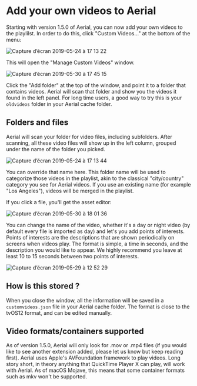 #  Add your own videos to Aerial

Starting with version 1.5.0 of Aerial, you can now add your own videos to the playlilst. In order to do this, click "Custom Videos..." at the bottom of the menu:

![Capture d’écran 2019-05-24 à 17 13 22](https://user-images.githubusercontent.com/37544189/58338271-c090be80-7e47-11e9-833a-d70ada56232b.jpg)

This will open the "Manage Custom Videos" window. 

![Capture d’écran 2019-05-30 à 17 45 15](https://user-images.githubusercontent.com/37544189/58646170-24622e00-8305-11e9-9235-9e7960bdf95e.jpg)

Click the "Add folder" at the top of the window, and point it to a folder that contains videos. Aerial will scan that folder and show you the videos it found in the left panel. For long time users, a good way to try this is your `oldvideos` folder in your Aerial cache folder. 

## Folders and files

Aerial will scan your folder for video files, including subfolders. After scanning, all these video files will show up in the left column, grouped under the name of the folder you picked. 

![Capture d’écran 2019-05-24 à 17 13 44](https://user-images.githubusercontent.com/37544189/58338555-36952580-7e48-11e9-8f9b-4e69a48dc11b.jpg)

You can override that name here. This folder name will be used to categorize those videos in the playlist, akin to the classical "city/country" category you see for Aerial videos. If you use an existing name (for example "Los Angeles"), videos will be merged in the playlist. 

If you click a file, you'll get the asset editor: 

![Capture d’écran 2019-05-30 à 18 01 36](https://user-images.githubusercontent.com/37544189/58646171-24fac480-8305-11e9-98fd-c9ec7ef3a64c.jpg)


You can change the name of the video, whether it's a day or night video (by default every file is imported as day) and let's you add points of interests. Points of interests are the descriptions that are shown periodically on screens when videos play. The format is simple, a time in seconds, and the description you would like to appear. We highly recommend you leave at least 10 to 15 seconds between two points of interests. 

![Capture d’écran 2019-05-29 à 12 52 29](https://user-images.githubusercontent.com/37544189/58552781-8478a780-8213-11e9-99bc-2b55c75b6bd3.jpg)

## How is this stored ?

When you close the window, all the information will be saved in a `customvideos.json` file in your Aerial cache folder. The format is close to the tvOS12 format, and can be edited manually. 

## Video formats/containers supported

As of version 1.5.0, Aerial will only look for .mov or .mp4 files (if you would like to see another extension added, please let us know but keep reading first). Aerial uses Apple's AVFoundation framework to play videos. Long story short, in theory anything that QuickTime Player X can play, will work with Aerial. As of macOS Mojave, this means that some container formats such as mkv won't be supported.  
